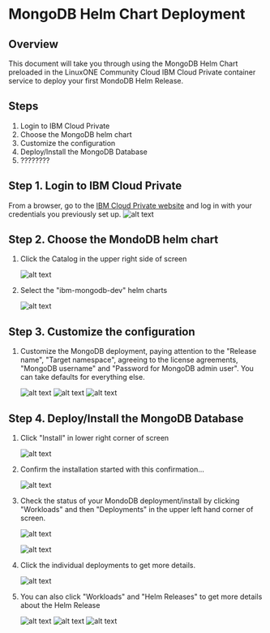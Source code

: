 # MongoDB Helm Chart Deployment

## Overview
This document will take you through using the MongoDB Helm Chart preloaded in the LinuxONE Community Cloud IBM Cloud Private container service to deploy your first MondoDB Helm Release.

## Steps

1. Login to IBM Cloud Private
2. Choose the MongoDB helm chart
3. Customize the configuration
4. Deploy/Install the MongoDB Database
5. ????????

## Step 1. Login to IBM Cloud Private

From a browser, go to the [IBM Cloud Private website](https://container.cloud.marist.edu:8443/oidc/login.jsp) and log in with your credentials you previously set up.
    ![alt text](images-mongodb/login.png "login")


## Step 2. Choose the MondoDB helm chart

1.  Click the Catalog in the upper right side of screen

    ![alt text](images-mongodb/catalog.png "catalog")

2.  Select the "ibm-mongodb-dev" helm charts

    ![alt text](images-mongodb/select-mongodb.png "select mongodb")


## Step 3. Customize the configuration

1. Customize the MongoDB deployment, paying attention to the "Release name", "Target namespace", agreeing to the license agreements, "MongoDB username" and "Password for MongoDB admin user".  You can take defaults for everything else.

    ![alt text](images-mongodb/config-mongo-1.png "select config-mongo")
    ![alt text](images-mongodb/config-mongo-2.png "select config-mongo")
    ![alt text](images-mongodb/config-mongo-3.png "select config-mongo")


## Step 4.  Deploy/Install the MongoDB Database

1. Click "Install" in lower right corner of screen

    ![alt text](images-mongodb/mongo-install.png "install")

2. Confirm the installation started with this confirmation...

    ![alt text](images-mongodb/mongo-install-confirm.png "install confirmation")

3. Check the status of your MondoDB deployment/install by clicking "Workloads" and then "Deployments" in the upper left hand corner of screen.


    ![alt text](images-mongodb/deployments.png "deployments")

    ![alt text](images-mongodb/deployments-2.png "deployments")

4.  Click the individual deployments to get more details.

    ![alt text](images-mongodb/deployments-3.png "deployments")

5.  You can also click "Workloads" and "Helm Releases" to get more details about the Helm Release

    ![alt text](images-mongodb/helm-releases.png "helm release")
    ![alt text](images-mongodb/helm-releases-2.png "helm release")
    ![alt text](images-mongodb/helm-releases-3.png "helm release")
